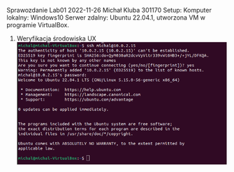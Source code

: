 Sprawozdanie Lab01 2022-11-26 Michał Kluba 301170
Setup: Komputer lokalny: Windows10
Serwer zdalny: Ubuntu 22.04.1, utworzona VM w programie VirtualBox.

1. Weryfikacja środowiska UX
![](https://github.com/InzynieriaOprogramowaniaAGH/MDO2023/blob/MK301170/GCL1/MK301170/Lab1/screenshots/1.png "")
